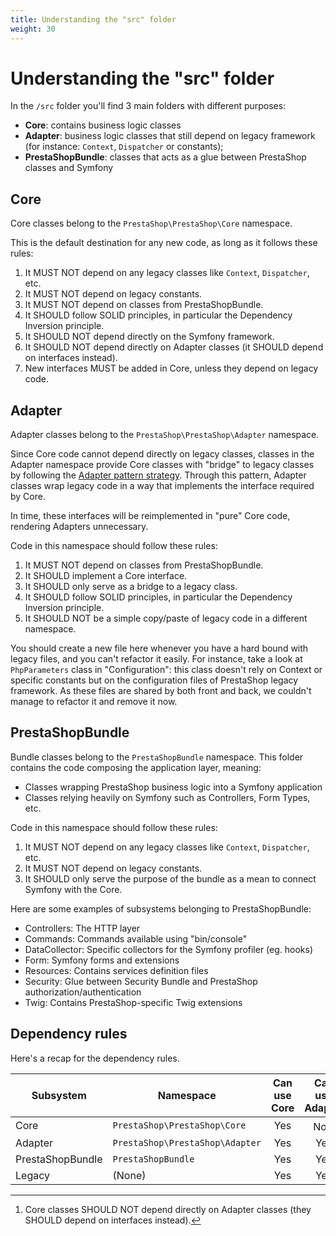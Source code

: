 ```yaml
---
title: Understanding the "src" folder
weight: 30
---
```


# Understanding the "src" folder

In the `/src` folder you'll find 3 main folders with different purposes:

- **Core**: contains business logic classes
- **Adapter**: business logic classes that still depend on legacy framework (for instance: `Context`, `Dispatcher` or constants);
- **PrestaShopBundle**: classes that acts as a glue between PrestaShop classes and Symfony

## Core

Core classes belong to the `PrestaShop\PrestaShop\Core` namespace.

This is the default destination for any new code, as long as it follows these rules:

1. It MUST NOT depend on any legacy classes like `Context`, `Dispatcher`, etc.
2. It MUST NOT depend on legacy constants.
3. It MUST NOT depend on classes from PrestaShopBundle.
4. It SHOULD follow SOLID principles, in particular the Dependency Inversion principle.
5. It SHOULD NOT depend directly on the Symfony framework.
6. It SHOULD NOT depend directly on Adapter classes (it SHOULD depend on interfaces instead).
7. New interfaces MUST be added in Core, unless they depend on legacy code.

## Adapter

Adapter classes belong to the `PrestaShop\PrestaShop\Adapter` namespace.

Since Core code cannot depend directly on legacy classes, classes in the Adapter namespace provide Core classes with "bridge" to legacy classes by following the [Adapter pattern strategy](https://en.wikipedia.org/wiki/Adapter_pattern). Through this pattern, Adapter classes wrap legacy code in a way that implements the interface required by Core.

In time, these interfaces will be reimplemented in "pure" Core code, rendering Adapters unnecessary.

Code in this namespace should follow these rules:

1. It MUST NOT depend on classes from PrestaShopBundle.
2. It SHOULD implement a Core interface.
3. It SHOULD only serve as a bridge to a legacy class.
4. It SHOULD follow SOLID principles, in particular the Dependency Inversion principle.
5. It SHOULD NOT be a simple copy/paste of legacy code in a different namespace.

You should create a new file here whenever you have a hard bound with legacy files, and
you can't refactor it easily. For instance, take a look at `PhpParameters` class in "Configuration": this class doesn't rely on
Context or specific constants but on the configuration files of PrestaShop legacy framework. As these files are shared by both front and back, we couldn't manage to refactor it and remove it now.

## PrestaShopBundle

Bundle classes belong to the `PrestaShopBundle` namespace. This folder contains the code composing the application layer, meaning:

- Classes wrapping PrestaShop business logic into a Symfony application
- Classes relying heavily on Symfony such as Controllers, Form Types, etc.

Code in this namespace should follow these rules:

1. It MUST NOT depend on any legacy classes like `Context`, `Dispatcher`, etc.
2. It MUST NOT depend on legacy constants.
2. It SHOULD only serve the purpose of the bundle as a mean to connect Symfony with the Core.

Here are some examples of subsystems belonging to PrestaShopBundle:

- Controllers: The HTTP layer
- Commands: Commands available using "bin/console"
- DataCollector: Specific collectors for the Symfony profiler (eg. hooks)
- Form: Symfony forms and extensions
- Resources: Contains services definition files
- Security: Glue between Security Bundle and PrestaShop authorization/authentication
- Twig: Contains PrestaShop-specific Twig extensions

## Dependency rules

Here's a recap for the dependency rules.

Subsystem | Namespace | Can use Core | Can use Adapter | Can use Legacy
--- | --- | :---: | :---: | :---:
Core | `PrestaShop\PrestaShop\Core` | Yes | No [^1] | No 
Adapter | `PrestaShop\PrestaShop\Adapter` | Yes | Yes | Yes
PrestaShopBundle | `PrestaShopBundle` | Yes | Yes | No
Legacy  | (None) | Yes | Yes | Yes

[^1]: Core classes SHOULD NOT depend directly on Adapter classes (they SHOULD depend on interfaces instead).
